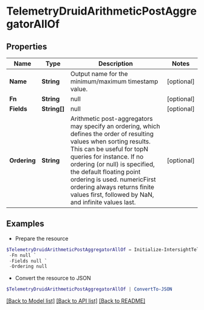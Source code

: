 # TelemetryDruidArithmeticPostAggregatorAllOf
## Properties

Name | Type | Description | Notes
------------ | ------------- | ------------- | -------------
**Name** | **String** | Output name for the minimum/maximum timestamp value. | [optional] 
**Fn** | **String** | null | [optional] 
**Fields** | **String[]** | null | [optional] 
**Ordering** | **String** | Arithmetic post-aggregators may specify an ordering, which defines the order of resulting values when sorting results. This can be useful for topN queries for instance. If no ordering (or null) is specified, the default floating point ordering is used. numericFirst ordering always returns finite values first, followed by NaN, and infinite values last. | [optional] 

## Examples

- Prepare the resource
```powershell
$TelemetryDruidArithmeticPostAggregatorAllOf = Initialize-IntersightTelemetryDruidArithmeticPostAggregatorAllOf  -Name null `
 -Fn null `
 -Fields null `
 -Ordering null
```

- Convert the resource to JSON
```powershell
$TelemetryDruidArithmeticPostAggregatorAllOf | ConvertTo-JSON
```

[[Back to Model list]](../README.md#documentation-for-models) [[Back to API list]](../README.md#documentation-for-api-endpoints) [[Back to README]](../README.md)


